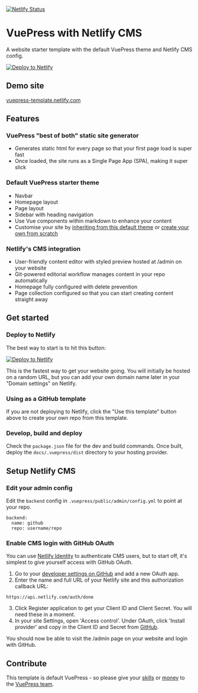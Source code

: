 [![Netlify Status](https://api.netlify.com/api/v1/badges/6adff723-8d84-47f5-89cf-85f1c6711af0/deploy-status)](https://app.netlify.com/sites/vuepress-template/deploys)

# VuePress with Netlify CMS
A website starter template with the default VuePress theme and Netlify CMS config.

<a href="https://app.netlify.com/start/deploy?repository=https://github.com/p440davis/VuePress-with-Netlify-CMS&amp;stack=cms"><img src="https://www.netlify.com/img/deploy/button.svg" alt="Deploy to Netlify"></a>

## Demo site
[vuepress-template.netlify.com](https://vuepress-template.netlify.com/)

## Features
### VuePress "best of both" static site generator
- Generates static html for every page so that your first page load is super fast
- Once loaded, the site runs as a Single Page App (SPA), making it super slick

### Default VuePress starter theme
- Navbar
- Homepage layout
- Page layout
- Sidebar with heading navigation
- Use Vue components within markdown to enhance your content
- Customise your site by [inheriting from this default theme](https://vuepress.vuejs.org/theme/inheritance.html) or [create your own from scratch](https://vuepress.vuejs.org/theme/writing-a-theme.html)

### Netlify's CMS integration
- User-friendly content editor with styled preview hosted at /admin on your website
- Git-powered editorial workflow manages content in your repo automatically
- Homepage fully configured with delete prevention
- Page collection configured so that you can start creating content straight away

## Get started
### Deploy to Netlify
The best way to start is to hit this button:

<a href="https://app.netlify.com/start/deploy?repository=https://github.com/p440davis/VuePress-with-Netlify-CMS&amp;stack=cms"><img src="https://www.netlify.com/img/deploy/button.svg" alt="Deploy to Netlify"></a>

This is the fastest way to get your website going. You will initially be hosted on a random URL, but you can add your own domain name later in your "Domain settings" on Netlify.

### Using as a GitHub template
If you are not deploying to Netlify, click the "Use this template" button above to create your own repo from this template.

### Develop, build and deploy
Check the `package.json` file for the dev and build commands. Once built, deploy the `docs/.vuepress/dist` directory to your hosting provider.

## Setup Netlify CMS
### Edit your admin config
Edit the `backend` config in `.vuepress/public/admin/config.yml` to point at your repo.

```
backend:
  name: github
  repo: username/repo
```

### Enable CMS login with GitHub OAuth

You can use [Netlify Identity](https://docs.netlify.com/visitor-access/identity/) to authenticate CMS users, but to start off, it's simplest to give yourself access with GitHub OAuth.

1. Go to your [developer settings on GitHub](https://github.com/settings/developers) and add a new OAuth app.
2. Enter the name and full URL of your Netlify site and this authorization callback URL:

```
https://api.netlify.com/auth/done
```
3. Click Register application to get your Client ID and Client Secret. You will need these in a moment.
4. In your site Settings, open 'Access control'. Under OAuth, click 'Install provider' and copy in the Client ID and Secret from [GitHub](https://github.com/settings/developers).

You should now be able to visit the /admin page on your website and login with GitHub.

## Contribute
This template is default VuePress - so please give your [skills](https://github.com/vuejs/vuepress) or [money](https://opencollective.com/vuepress) to the [VuePress team](https://github.com/vuejs/vuepress).
